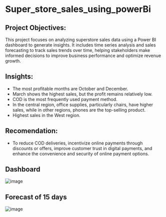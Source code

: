 # Super_store_sales_using_powerBi

## Project Objectives:
This project focuses on analyzing superstore sales data using a Power BI dashboard to generate insights.
It includes time series analysis and sales forecasting to track sales trends over time, helping stakeholders make informed decisions to improve business performance and optimize revenue growth.


## Insights:
* The most profitable months are October and December.
* March shows the highest sales, but the profit remains relatively low.
* COD is the most frequently used payment method.
* In the central region, office supplies, particularly chairs, have higher sales, while in other regions, phones are the top-selling product.
* Highest sales in the West region.

## Recomendation:
* To reduce COD deliveries, incentivize online payments through discounts or offers, improve customer trust in digital payments,
   and enhance the convenience and security of online payment options.
  

## Dashboard
![image](https://github.com/user-attachments/assets/51c69b9d-c5c1-48f9-88a3-3f9dae4b16b9)

## Forecast of 15 days
![image](https://github.com/user-attachments/assets/39239c99-e146-41b8-a1e6-a130e6412df4)



